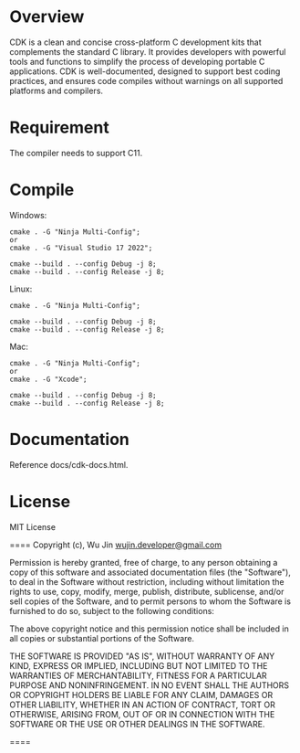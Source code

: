 # Overview
CDK is a clean and concise cross-platform C development kits that complements the standard C library. It provides developers with powerful tools and functions to simplify the process of developing portable C applications. CDK is well-documented, designed to support best coding practices, and ensures code compiles without warnings on all supported platforms and compilers.

# Requirement
The compiler needs to support C11.


# Compile

Windows:

    cmake . -G "Ninja Multi-Config";
    or
    cmake . -G "Visual Studio 17 2022";

    cmake --build . --config Debug -j 8;
    cmake --build . --config Release -j 8;

Linux:

    cmake . -G "Ninja Multi-Config";
	
    cmake --build . --config Debug -j 8;
    cmake --build . --config Release -j 8;

Mac:

    cmake . -G "Ninja Multi-Config";
    or
    cmake . -G "Xcode";

    cmake --build . --config Debug -j 8;
    cmake --build . --config Release -j 8;

# Documentation
Reference docs/cdk-docs.html.


# License
MIT License

====
Copyright (c), Wu Jin <wujin.developer@gmail.com>

Permission is hereby granted, free of charge, to any person obtaining a copy
of this software and associated documentation files (the "Software"), to
deal in the Software without restriction, including without limitation the
rights to use, copy, modify, merge, publish, distribute, sublicense, and/or
sell copies of the Software, and to permit persons to whom the Software is
furnished to do so, subject to the following conditions:

The above copyright notice and this permission notice shall be included in
all copies or substantial portions of the Software.

THE SOFTWARE IS PROVIDED "AS IS", WITHOUT WARRANTY OF ANY KIND, EXPRESS OR
IMPLIED, INCLUDING BUT NOT LIMITED TO THE WARRANTIES OF MERCHANTABILITY,
FITNESS FOR A PARTICULAR PURPOSE AND NONINFRINGEMENT. IN NO EVENT SHALL THE
AUTHORS OR COPYRIGHT HOLDERS BE LIABLE FOR ANY CLAIM, DAMAGES OR OTHER
LIABILITY, WHETHER IN AN ACTION OF CONTRACT, TORT OR OTHERWISE, ARISING
FROM, OUT OF OR IN CONNECTION WITH THE SOFTWARE OR THE USE OR OTHER DEALINGS
IN THE SOFTWARE.

====
